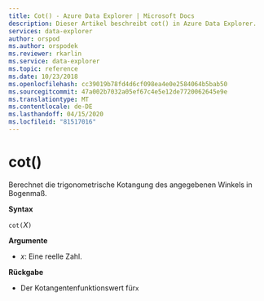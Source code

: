 ```yaml
---
title: Cot() - Azure Data Explorer | Microsoft Docs
description: Dieser Artikel beschreibt cot() in Azure Data Explorer.
services: data-explorer
author: orspod
ms.author: orspodek
ms.reviewer: rkarlin
ms.service: data-explorer
ms.topic: reference
ms.date: 10/23/2018
ms.openlocfilehash: cc39019b78fd4d6cf098ea4e0e2584064b5bab50
ms.sourcegitcommit: 47a002b7032a05ef67c4e5e12de7720062645e9e
ms.translationtype: MT
ms.contentlocale: de-DE
ms.lasthandoff: 04/15/2020
ms.locfileid: "81517016"
---
```

# <a name="cot"></a>cot()

Berechnet die trigonometrische Kotangung des angegebenen Winkels in Bogenmaß.

**Syntax**

`cot(`*X*`)`

**Argumente**

* *x*: Eine reelle Zahl.

**Rückgabe**

* Der Kotangentenfunktionswert für`x`